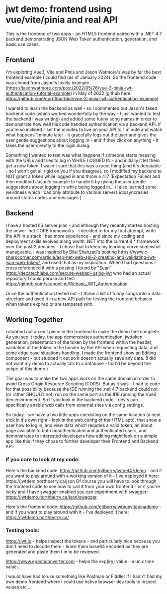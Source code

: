 # jwt demo: frontend using vue/vite/pinia and real API #

This is the frontend of two apps - an HTML5 frontend paired with a .NET 4.7 backend demonstrating JSON Web Token authentication, generation, and basic use cases.

## Frontend ##

I'm exploring Vue3, Vite and Pinia and Jason Watmore's was by far the best frontend example I could find (as of January 2024). So the frontend code was cloned from Jason's lovely example (https://jasonwatmore.com/post/2022/05/26/vue-3-pinia-jwt-authentication-tutorial-example) in May of 2022 (github here: https://github.com/cornflourblue/vue-3-pinia-jwt-authentication-example)

I wanted to learn the backend as well - so I commented out Jason's faked backend code (which worked wonderfully by the way - I just wanted to test the backend I was writing) and added some funny song names in order to demonstrate how well his code handled authentication via a backend API. If you're so inclined - set the minutes to live on your API to 1 minute and watch what happens 1 minute later - it gracefully logs out the user and gives the user gentle suggestions about logging in - and if they click on anything - it takes the user directly to the login dialog.

Something I wanted to test was what happens if someone starts messing with the URLs and tries to log in WHILE LOGGED IN - and initially it let them get a new token. I wasn't sure that this was a great thing (and it's debatable - so I won't get all rigid on you if you disagree), so I modified my backend to NOT grant a token while logged in and throw a 417 (Expectation Failed) and then modified Jason's example to handle it by giving the user gentle suggestions about logging in while being logged in... (I also learned some weirdness which I can only attribute to various servers idiosyncrasies around status codes and messages.)

## Backend ##

I have a hosted IIS server plan - and although they recently started hosting the newer .net CORE frameworks - I decided to for my first attempt, write the API in a stack I had more experience - and since my coding and deployment skills evolved along wwith .NET into the current 4.* framework over the past 2 decades - I chose that to keep my learning curve somewhat manageable. I was inspired by Bilal Shahzad's posting https://www.c-sharpcorner.com/article/asp-net-web-api-2-creating-and-validating-jwt-json-web-token/, and used that as my inspiration. When I had questions I cross referenced it with a posting I found by "Sean" https://decatechlabs.com/secure-webapi-using-jwt who had an actual repository I could peruse and test https://github.com/seanonline/Webapi_JWT_Authentication.

Once the authentication tested out - I threw a list of funny songs into a data structure and used it in a new API path for testing the frontend behavior when tokens expired or are tampered with.

## Working Together ##

I stubbed out an edit piece in the frontend to make the demo feel complete. As you see it today, the app demonstrates authentication, jwttoken generation, presentation of the token by the frontend within the header, validation of the token in the header by the API when requesting data, and some edge case situations handling. I made the frontend show an Editing component - but stubbed it out so it doesn't actually save any data. (I did not want my demo to actually talk to a database - that'd be beyond the scope of this demo.)

The goal was to make the two apps work on the same domain in order to avoid Cross Origin Resource Scripting (CORS). But as it was - I had to code for that possibility because the IDE running the .net 4.7 backend could not (or rather SHOULD not) run on the same port as the IDE running the Vue3 dev environment. So if you look in the backend code - dev's can specifically enable web calls from external sites via config settings.

So today - we have a two little apps coexisting on the same location (a neat trick in it's own right - look in the web.config of the HTML app), that show a user how to log in, and view data which requries a valid token, an about page available to both unauthenticated and authenticated users, and demonstrates to interested developers how editing might look on a simple app like this if they chose to further developer their Frontend and Backend API.

### If you care to look at my code: ###

Here's the backend code: https://github.com/gitberry/jwtnet47demo - and if you want to play around with a working version of it - I've deployed it here: https://jwtdem
northberry.ca/json Of course you will have to look through the frontend code to see how to call it from your own frontend - or if you're lucky and I have swagger enabled 
you can experiment with swagger: https://jwtdemo.northberry.ca/json/swagger.

Here's the frontend code: https://github.com/gitberry/jwtvuevitepinademo - and if you want to play around with it - I've deployed it here: https://jwtdemo.northberry.ca/ 

### Testing tools: ###

https://jwt.io - helps inspect the tokens - and particularly nice because you don't need to decode them - leave them base64 encoded as they are generated and paste them t in to be reviewed.

https://www.epochconverter.com - helps the exp(iry) value - a unix time value...

I would have had to use something like Postman or Fiddler if I hadn't had my own demo frontend where I could use native browser dev tools to inspect values etc... 
